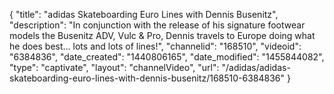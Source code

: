 {
    "title": "adidas Skateboarding Euro Lines with Dennis Busenitz",
    "description": "In conjunction with the release of his signature footwear models the Busenitz ADV, Vulc & Pro, Dennis travels to Europe doing what he does best... lots and lots of lines!",
    "channelid": "168510",
    "videoid": "6384836",
    "date_created": "1440806165",
    "date_modified": "1455844082",
    "type": "captivate",
    "layout": "channelVideo",
    "url": "\/adidas\/adidas-skateboarding-euro-lines-with-dennis-busenitz\/168510-6384836"
}